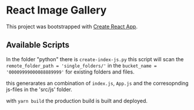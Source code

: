 # React Image Gallery

This project was bootstrapped with [Create React App](https://github.com/facebook/create-react-app).

## Available Scripts

In the folder "python" there is `create-index-js.py` this script will scan the `remote_folder_path = 'single_folders/'` in the `bucket_name = '00009999000088889999'` for existing folders and files.

this generarates an combination of `index.js`, `App.js` and the corresopnding js-files in the 'src/js' folder.

with `yarn build` the production build is built and deployed.
